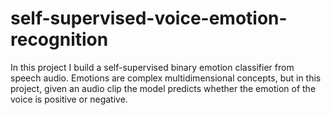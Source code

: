 # self-supervised-voice-emotion-recognition

In this project I build a self-supervised binary emotion classifier from speech audio. Emotions are complex multidimensional concepts, but in this project, given an audio clip the model predicts whether the emotion of the voice is positive or negative.
